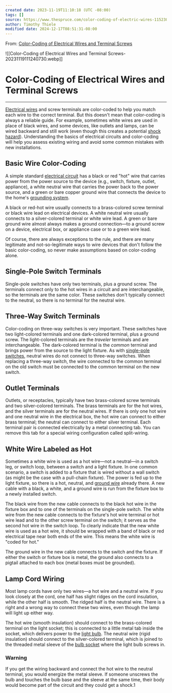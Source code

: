 ```yaml
---
created date: 2023-11-19T11:10:18 (UTC -08:00)
tags: []
source: https://www.thespruce.com/color-coding-of-electric-wires-1152300
author: Timothy Thiele
modified date: 2024-12-17T08:51:31-08:00
---
```

From: [Color-Coding of Electrical Wires and Terminal Screws](https://www.thespruce.com/color-coding-of-electric-wires-1152300#:~:text=A%20simple%20standard%20electrical%20circuit,the%20device%20to%20the%20home's)

![[Color-Coding of Electrical Wires and Terminal Screws-20231119111240730.webp]]
# Color-Coding of Electrical Wires and Terminal Screws
---
[Electrical wires](https://www.thespruce.com/electrical-wiring-1152909) and screw terminals are color-coded to help you match each wire to the correct terminal. But this doesn't mean that color-coding is always a reliable guide. For example, sometimes white wires are used in place of black wires, and some devices, like outlets and lamps, can be wired backward and still work (even though this creates a potential [shock hazard](https://www.thespruce.com/amperage-not-voltage-kills-1152476)). Understanding the basics of electrical circuits and color-coding will help you assess existing wiring and avoid some common mistakes with new installations.

## Basic Wire Color-Coding

A simple standard [electrical circuit](https://www.thespruce.com/electrical-basics-101-1152377) has a black or red "hot" wire that carries power from the power source to the device (e.g., switch, fixture, outlet, appliance), a white neutral wire that carries the power back to the power source, and a green or bare copper ground wire that connects the device to the home's [grounding system](https://www.thespruce.com/what-is-grounding-1152859).

A black or red-hot wire usually connects to a brass-colored screw terminal or black wire lead on electrical devices. A white neutral wire usually connects to a silver-colored terminal or white wire lead. A green or bare ground wire almost always makes a ground connection—to a ground screw on a device, electrical box, or appliance case or to a green wire lead.

Of course, there are always exceptions to the rule, and there are many legitimate and not-so-legitimate ways to wire devices that don't follow the basic color-coding, so never make assumptions based on color-coding alone.

## Single-Pole Switch Terminals

Single-pole switches have only two terminals, plus a ground screw. The terminals connect only to the hot wires in a circuit and are interchangeable, so the terminals are the same color. These switches don't typically connect to the neutral, so there is no terminal for the neutral wire.

## Three-Way Switch Terminals

Color-coding on three-way switches is very important. These switches have two light-colored terminals and one dark-colored terminal, plus a ground screw. The light-colored terminals are the _traveler_ terminals and are interchangeable. The dark-colored terminal is the _common_ terminal and brings power from the source to the light fixture. As with [single-pole switches](https://www.thespruce.com/types-of-electrical-switches-in-the-home-1824672), neutral wires do not connect to three-way switches. When replacing a three-way switch, the wire connected to the common terminal on the old switch must be connected to the common terminal on the new switch.

## Outlet Terminals

Outlets, or receptacles, typically have two brass-colored screw terminals and two silver-colored terminals. The brass terminals are for the hot wires, and the silver terminals are for the neutral wires. If there is only one hot wire and one neutral wire in the electrical box, the hot wire can connect to either brass terminal; the neutral can connect to either silver terminal. Each terminal pair is connected electrically by a metal connecting tab. You can remove this tab for a special wiring configuration called split-wiring.

## White Wire Labeled as Hot

Sometimes a white wire is used as a hot wire—not a neutral—in a switch leg, or switch loop, between a switch and a light fixture. In one common scenario, a switch is added to a fixture that is wired without a wall switch (as might be the case with a pull-chain fixture). The power is fed up to the light fixture, so there is a hot, neutral, and [ground wire](https://www.thespruce.com/understanding-electrical-wire-lettering-1152874) already there. A new cable with a black, a white, and a ground wire is run from the fixture box to a newly installed switch.

The black wire from the new cable connects to the black hot wire in the fixture box and to one of the terminals on the single-pole switch. The white wire from the new cable connects to the fixture's hot wire terminal or hot wire lead and to the other screw terminal on the switch; it serves as the second hot wire in the switch loop. To clearly indicate that the new white wire is used as a hot wire, it should be wrapped with a band of black or red electrical tape near both ends of the wire. This means the white wire is "coded for hot."

The ground wire in the new cable connects to the switch and the fixture. If either the switch or fixture box is metal, the ground also connects to a pigtail attached to each box (metal boxes must be grounded).

## Lamp Cord Wiring

Most lamp cords have only two wires—a hot wire and a neutral wire. If you look closely at the cord, one half has slight ridges on the cord insulation, while the other half is smooth. The ridged half is the neutral wire. There is a right and a wrong way to connect these two wires, even though the lamp will light up either way.

The hot wire (smooth insulation) should connect to the brass-colored terminal on the light socket; this is connected to a little metal tab inside the socket, which delivers power to the [light bulb](https://www.thespruce.com/letters-and-numbers-on-light-bulbs-2175054). The neutral wire (rigid insulation) should connect to the silver-colored terminal, which is joined to the threaded metal sleeve of the [bulb socket](https://www.thespruce.com/replace-a-light-socket-1152456) where the light bulb screws in.

### Warning

If you get the wiring backward and connect the hot wire to the neutral terminal, you would energize the metal sleeve. If someone unscrews the bulb and touches the bulb base and the sleeve at the same time, their body would become part of the circuit and they could get a shock.1
